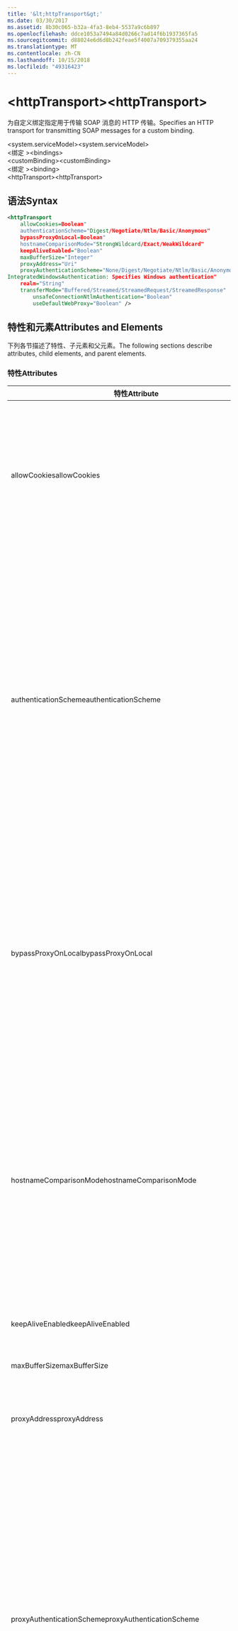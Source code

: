 ```yaml
---
title: '&lt;httpTransport&gt;'
ms.date: 03/30/2017
ms.assetid: 8b30c065-b32a-4fa3-8eb4-5537a9c6b897
ms.openlocfilehash: ddce1053a7494a84d0266c7ad14f6b1937365fa5
ms.sourcegitcommit: d88024e6d6d8b242feae5f4007a709379355aa24
ms.translationtype: MT
ms.contentlocale: zh-CN
ms.lasthandoff: 10/15/2018
ms.locfileid: "49316423"
---
```

# <a name="lthttptransportgt"></a><span data-ttu-id="82214-102">&lt;httpTransport&gt;</span><span class="sxs-lookup"><span data-stu-id="82214-102">&lt;httpTransport&gt;</span></span>
<span data-ttu-id="82214-103">为自定义绑定指定用于传输 SOAP 消息的 HTTP 传输。</span><span class="sxs-lookup"><span data-stu-id="82214-103">Specifies an HTTP transport for transmitting SOAP messages for a custom binding.</span></span>  
  
 <span data-ttu-id="82214-104">\<system.serviceModel></span><span class="sxs-lookup"><span data-stu-id="82214-104">\<system.serviceModel></span></span>  
<span data-ttu-id="82214-105">\<绑定 ></span><span class="sxs-lookup"><span data-stu-id="82214-105">\<bindings></span></span>  
<span data-ttu-id="82214-106">\<customBinding></span><span class="sxs-lookup"><span data-stu-id="82214-106">\<customBinding></span></span>  
<span data-ttu-id="82214-107">\<绑定 ></span><span class="sxs-lookup"><span data-stu-id="82214-107">\<binding></span></span>  
<span data-ttu-id="82214-108">\<httpTransport></span><span class="sxs-lookup"><span data-stu-id="82214-108">\<httpTransport></span></span>  
  
## <a name="syntax"></a><span data-ttu-id="82214-109">语法</span><span class="sxs-lookup"><span data-stu-id="82214-109">Syntax</span></span>  
  
```xml  
<httpTransport  
    allowCookies=Boolean"  
    authenticationScheme="Digest/Negotiate/Ntlm/Basic/Anonymous"  
    bypassProxyOnLocal=Boolean"  
    hostnameComparisonMode="StrongWildcard/Exact/WeakWildcard"  
    keepAliveEnabled="Boolean"  
    maxBufferSize="Integer"  
    proxyAddress="Uri"  
    proxyAuthenticationScheme="None/Digest/Negotiate/Ntlm/Basic/Anonymous"  
IntegratedWindowsAuthentication: Specifies Windows authentication"  
    realm="String"  
    transferMode="Buffered/Streamed/StreamedRequest/StreamedResponse"  
        unsafeConnectionNtlmAuthentication="Boolean"  
        useDefaultWebProxy="Boolean" />  
```  
  
## <a name="attributes-and-elements"></a><span data-ttu-id="82214-110">特性和元素</span><span class="sxs-lookup"><span data-stu-id="82214-110">Attributes and Elements</span></span>  
 <span data-ttu-id="82214-111">下列各节描述了特性、子元素和父元素。</span><span class="sxs-lookup"><span data-stu-id="82214-111">The following sections describe attributes, child elements, and parent elements.</span></span>  
  
### <a name="attributes"></a><span data-ttu-id="82214-112">特性</span><span class="sxs-lookup"><span data-stu-id="82214-112">Attributes</span></span>  
  
|<span data-ttu-id="82214-113">特性</span><span class="sxs-lookup"><span data-stu-id="82214-113">Attribute</span></span>|<span data-ttu-id="82214-114">描述</span><span class="sxs-lookup"><span data-stu-id="82214-114">Description</span></span>|  
|---------------|-----------------|  
|<span data-ttu-id="82214-115">allowCookies</span><span class="sxs-lookup"><span data-stu-id="82214-115">allowCookies</span></span>|<span data-ttu-id="82214-116">一个布尔值，指定客户端是否接受 Cookie 并在今后的请求中传播这些 Cookie。</span><span class="sxs-lookup"><span data-stu-id="82214-116">A Boolean value that specifies whether the client accepts cookies and propagates them on future requests.</span></span> <span data-ttu-id="82214-117">默认值为 `false`。</span><span class="sxs-lookup"><span data-stu-id="82214-117">The default is `false`.</span></span><br /><br /> <span data-ttu-id="82214-118">在与使用 Cookie 的 ASMX Web 服务进行交互时，可以使用此属性。</span><span class="sxs-lookup"><span data-stu-id="82214-118">You can use this attribute when you interact with ASMX Web services that use cookies.</span></span> <span data-ttu-id="82214-119">通过这种方式，可以确保从服务器返回的 Cookie 自动复制到客户端今后对该服务的所有请求。</span><span class="sxs-lookup"><span data-stu-id="82214-119">In this way, you can be sure that the cookies returned from the server are automatically copied to all future client requests for that service.</span></span>|  
|<span data-ttu-id="82214-120">authenticationScheme</span><span class="sxs-lookup"><span data-stu-id="82214-120">authenticationScheme</span></span>|<span data-ttu-id="82214-121">指定用来验证 HTTP 侦听器正在处理的客户端请求的协议。</span><span class="sxs-lookup"><span data-stu-id="82214-121">Specifies the protocol used to authenticate client requests being processed by an HTTP listener.</span></span> <span data-ttu-id="82214-122">包括以下有效值：</span><span class="sxs-lookup"><span data-stu-id="82214-122">Valid values include the following:</span></span><br /><br /> <span data-ttu-id="82214-123">-Digest： 指定摘要式身份验证。</span><span class="sxs-lookup"><span data-stu-id="82214-123">-   Digest: Specifies digest authentication.</span></span><br /><span data-ttu-id="82214-124">-Negotiate： 协商使用客户端，以确定身份验证方案。</span><span class="sxs-lookup"><span data-stu-id="82214-124">-   Negotiate: Negotiates with the client to determine the authentication scheme.</span></span> <span data-ttu-id="82214-125">如果客户端和服务器均支持 Kerberos，则使用 Kerberos；否则使用 NTLM。</span><span class="sxs-lookup"><span data-stu-id="82214-125">If both client and server support Kerberos, it is used; otherwise, NTLM is used.</span></span><br /><span data-ttu-id="82214-126">-Ntlm： 指定 NTLM 身份验证。</span><span class="sxs-lookup"><span data-stu-id="82214-126">-   Ntlm: Specifies NTLM authentication.</span></span><br /><span data-ttu-id="82214-127">-基本： 指定基本身份验证。</span><span class="sxs-lookup"><span data-stu-id="82214-127">-   Basic: Specifies basic authentication.</span></span><br /><span data-ttu-id="82214-128">-Anonymous： 指定匿名身份验证。</span><span class="sxs-lookup"><span data-stu-id="82214-128">-   Anonymous: Specifies anonymous authentication.</span></span><br /><br /> <span data-ttu-id="82214-129">默认值为 Anonymous。</span><span class="sxs-lookup"><span data-stu-id="82214-129">The default is Anonymous.</span></span> <span data-ttu-id="82214-130">此属性的类型为 <xref:System.Net.AuthenticationSchemes>。</span><span class="sxs-lookup"><span data-stu-id="82214-130">This attribute is of type <xref:System.Net.AuthenticationSchemes>.</span></span> <span data-ttu-id="82214-131">此属性只能设置一次。</span><span class="sxs-lookup"><span data-stu-id="82214-131">This attribute can only be set once.</span></span>|  
|<span data-ttu-id="82214-132">bypassProxyOnLocal</span><span class="sxs-lookup"><span data-stu-id="82214-132">bypassProxyOnLocal</span></span>|<span data-ttu-id="82214-133">一个布尔值，指示是否对本地地址不使用代理服务器。</span><span class="sxs-lookup"><span data-stu-id="82214-133">A Boolean value that indicates whether to bypass the proxy server for local addresses.</span></span> <span data-ttu-id="82214-134">默认值为 `false`。</span><span class="sxs-lookup"><span data-stu-id="82214-134">The default is `false`.</span></span><br /><br /> <span data-ttu-id="82214-135">本地地址是指位于本地 LAN 或 Intranet 上的地址。</span><span class="sxs-lookup"><span data-stu-id="82214-135">A local address is one that is on the local LAN or intranet.</span></span><br /><br /> <span data-ttu-id="82214-136">Windows Communication Foundation (WCF) 总是忽略代理，如果服务地址以开始 `http://localhost` 。</span><span class="sxs-lookup"><span data-stu-id="82214-136">Windows Communication Foundation (WCF) always ignores the proxy if the service address begins with `http://localhost`.</span></span><br /><br /> <span data-ttu-id="82214-137">如果希望客户端在与同一台计算机上的服务通话时使用代理，则应使用主机名称而非 localhost。</span><span class="sxs-lookup"><span data-stu-id="82214-137">You should use the host name rather than localhost if you want clients to go through a proxy when talking to services on the same machine.</span></span>|  
|<span data-ttu-id="82214-138">hostnameComparisonMode</span><span class="sxs-lookup"><span data-stu-id="82214-138">hostnameComparisonMode</span></span>|<span data-ttu-id="82214-139">指定用于分析 URI 的 HTTP 主机名比较模式。</span><span class="sxs-lookup"><span data-stu-id="82214-139">Specifies the HTTP hostname comparison mode used to parse URIs.</span></span> <span data-ttu-id="82214-140">有效值为</span><span class="sxs-lookup"><span data-stu-id="82214-140">Valid values are,</span></span><br /><br /> <span data-ttu-id="82214-141">-StrongWildcard: （"+"） 与指定的方案、 端口和相对 URI 的上下文中的所有可能的主机名相匹配。</span><span class="sxs-lookup"><span data-stu-id="82214-141">-   StrongWildcard: ("+") matches all possible hostnames in the context of the specified scheme, port and relative URI.</span></span><br /><span data-ttu-id="82214-142">-精确： 无通配符</span><span class="sxs-lookup"><span data-stu-id="82214-142">-   Exact: no wildcards</span></span><br /><span data-ttu-id="82214-143">-WeakWildcard: ("\*") 匹配的指定的方案、 端口和相对 UIR 尚未显式匹配或通过强通配符机制的上下文中的所有可能主机名。</span><span class="sxs-lookup"><span data-stu-id="82214-143">-   WeakWildcard: ("\*") matches all possible hostname in the context of the specified scheme, port and relative UIR that have not been matched explicitly or through the strong wildcard mechanism.</span></span><br /><br /> <span data-ttu-id="82214-144">默认值为 StrongWildcard。</span><span class="sxs-lookup"><span data-stu-id="82214-144">The default is StrongWildcard.</span></span> <span data-ttu-id="82214-145">此属性的类型为 `System.ServiceModel.HostnameComparisonMode`。</span><span class="sxs-lookup"><span data-stu-id="82214-145">This attribute is of type `System.ServiceModel.HostnameComparisonMode`.</span></span>|  
|<span data-ttu-id="82214-146">keepAliveEnabled</span><span class="sxs-lookup"><span data-stu-id="82214-146">keepAliveEnabled</span></span>|<span data-ttu-id="82214-147">一个布尔值，指定是否与 Internet 资源建立持久性连接。</span><span class="sxs-lookup"><span data-stu-id="82214-147">A Boolean value that specifies whether to make a persistent connection to the internet resource.</span></span>|  
|<span data-ttu-id="82214-148">maxBufferSize</span><span class="sxs-lookup"><span data-stu-id="82214-148">maxBufferSize</span></span>|<span data-ttu-id="82214-149">一个正整数，指定缓冲区的最大大小。</span><span class="sxs-lookup"><span data-stu-id="82214-149">A positive integer that specifies the maximum size of the buffer.</span></span> <span data-ttu-id="82214-150">默认值为 524288。</span><span class="sxs-lookup"><span data-stu-id="82214-150">The default is 524288</span></span>|  
|<span data-ttu-id="82214-151">proxyAddress</span><span class="sxs-lookup"><span data-stu-id="82214-151">proxyAddress</span></span>|<span data-ttu-id="82214-152">一个指定 HTTP 代理的地址的 URI。</span><span class="sxs-lookup"><span data-stu-id="82214-152">A URI that specifies the address of the HTTP proxy.</span></span> <span data-ttu-id="82214-153">如果 `useSystemWebProxy` 为 `true`，则此设置必须为 `null`。</span><span class="sxs-lookup"><span data-stu-id="82214-153">If `useSystemWebProxy` is `true`, this setting must be `null`.</span></span> <span data-ttu-id="82214-154">默认值为 `null`。</span><span class="sxs-lookup"><span data-stu-id="82214-154">The default is `null`.</span></span>|  
|<span data-ttu-id="82214-155">proxyAuthenticationScheme</span><span class="sxs-lookup"><span data-stu-id="82214-155">proxyAuthenticationScheme</span></span>|<span data-ttu-id="82214-156">指定用于验证 HTTP 代理正在处理的客户端请求的协议。</span><span class="sxs-lookup"><span data-stu-id="82214-156">Specifies the protocol used for authenticating client requests being processed by an HTTP proxy.</span></span> <span data-ttu-id="82214-157">包括以下有效值：</span><span class="sxs-lookup"><span data-stu-id="82214-157">Valid values include the following:</span></span><br /><br /> <span data-ttu-id="82214-158">-None： 不执行身份验证。</span><span class="sxs-lookup"><span data-stu-id="82214-158">-   None: No authentication is performed.</span></span><br /><span data-ttu-id="82214-159">-Digest： 指定摘要式身份验证。</span><span class="sxs-lookup"><span data-stu-id="82214-159">-   Digest: Specifies digest authentication.</span></span><br /><span data-ttu-id="82214-160">-Negotiate： 协商使用客户端，以确定身份验证方案。</span><span class="sxs-lookup"><span data-stu-id="82214-160">-   Negotiate: Negotiates with the client to determine the authentication scheme.</span></span> <span data-ttu-id="82214-161">如果客户端和服务器均支持 Kerberos，则使用 Kerberos；否则使用 NTLM。</span><span class="sxs-lookup"><span data-stu-id="82214-161">If both client and server support Kerberos, it is used; otherwise, NTLM is used.</span></span><br /><span data-ttu-id="82214-162">-Ntlm： 指定 NTLM 身份验证。</span><span class="sxs-lookup"><span data-stu-id="82214-162">-   Ntlm: Specifies NTLM authentication.</span></span><br /><span data-ttu-id="82214-163">-基本： 指定基本身份验证。</span><span class="sxs-lookup"><span data-stu-id="82214-163">-   Basic: Specifies basic authentication.</span></span><br /><span data-ttu-id="82214-164">-Anonymous： 指定匿名身份验证。</span><span class="sxs-lookup"><span data-stu-id="82214-164">-   Anonymous: Specifies anonymous authentication.</span></span><br /><span data-ttu-id="82214-165">-IntegratedWindowsAuthentication： 指定 Windows 身份验证。</span><span class="sxs-lookup"><span data-stu-id="82214-165">-   IntegratedWindowsAuthentication: Specifies Windows authentication.</span></span><br /><br /> <span data-ttu-id="82214-166">默认值为 Anonymous。</span><span class="sxs-lookup"><span data-stu-id="82214-166">The default is Anonymous.</span></span> <span data-ttu-id="82214-167">此属性的类型为 <xref:System.Net.AuthenticationSchemes>。</span><span class="sxs-lookup"><span data-stu-id="82214-167">This attribute is of type <xref:System.Net.AuthenticationSchemes>.</span></span>|  
|<span data-ttu-id="82214-168">realm</span><span class="sxs-lookup"><span data-stu-id="82214-168">realm</span></span>|<span data-ttu-id="82214-169">一个指定要在代理/服务器上使用的领域的字符串。</span><span class="sxs-lookup"><span data-stu-id="82214-169">A string that specifies the realm to use on the proxy/server.</span></span> <span data-ttu-id="82214-170">默认值为一个空字符串。</span><span class="sxs-lookup"><span data-stu-id="82214-170">The default is an empty string.</span></span><br /><br /> <span data-ttu-id="82214-171">服务器使用领域将受保护的资源分区。</span><span class="sxs-lookup"><span data-stu-id="82214-171">Servers use realms to partition protected resources.</span></span> <span data-ttu-id="82214-172">每个分区都可以有自己的身份验证方案和/或授权数据库。</span><span class="sxs-lookup"><span data-stu-id="82214-172">Each partition can have its own authentication scheme and/or authorization database.</span></span> <span data-ttu-id="82214-173">领域仅用于基本和摘要式身份验证。</span><span class="sxs-lookup"><span data-stu-id="82214-173">Realms are used only for basic and digest authentication.</span></span> <span data-ttu-id="82214-174">在客户端成功进行身份验证之后，该身份验证对给定领域内的所有资源都有效。</span><span class="sxs-lookup"><span data-stu-id="82214-174">After a client successfully authenticates, the authentication is valid for all resources in a given realm.</span></span> <span data-ttu-id="82214-175">有关领域的详细说明，请参阅在 RFC 2617 [IETF 网站](https://www.ietf.org)。</span><span class="sxs-lookup"><span data-stu-id="82214-175">For a detailed description of realms, see RFC 2617 at the [IETF website](https://www.ietf.org).</span></span>|  
|<span data-ttu-id="82214-176">transferMode</span><span class="sxs-lookup"><span data-stu-id="82214-176">transferMode</span></span>|<span data-ttu-id="82214-177">指定对消息进行缓冲处理还是流式处理，或者指定消息是请求还是响应。</span><span class="sxs-lookup"><span data-stu-id="82214-177">Specifies whether messages are buffered or streamed or a request or response.</span></span> <span data-ttu-id="82214-178">包括以下有效值：</span><span class="sxs-lookup"><span data-stu-id="82214-178">Valid values include the following:</span></span><br /><br /> <span data-ttu-id="82214-179">： 缓冲请求和响应消息进行缓冲处理。</span><span class="sxs-lookup"><span data-stu-id="82214-179">-   Buffered: The request and response messages are buffered.</span></span><br /><span data-ttu-id="82214-180">-流式传输： 请求和响应消息进行流式处理。</span><span class="sxs-lookup"><span data-stu-id="82214-180">-   Streamed: The request and response messages are streamed.</span></span><br /><span data-ttu-id="82214-181">-StreamedRequest： 请求消息进行流式处理和响应消息进行缓冲处理。</span><span class="sxs-lookup"><span data-stu-id="82214-181">-   StreamedRequest: The request message is streamed and the response message is buffered.</span></span><br /><span data-ttu-id="82214-182">-StreamedResponse： 请求消息进行缓冲处理，响应消息进行流式处理。</span><span class="sxs-lookup"><span data-stu-id="82214-182">-   StreamedResponse: The request message is buffered and the response message is streamed.</span></span><br /><br /> <span data-ttu-id="82214-183">默认值为 Buffered。</span><span class="sxs-lookup"><span data-stu-id="82214-183">The default is Buffered.</span></span> <span data-ttu-id="82214-184">此属性的类型为 <xref:System.ServiceModel.TransferMode>。</span><span class="sxs-lookup"><span data-stu-id="82214-184">This attribute is of type <xref:System.ServiceModel.TransferMode> .</span></span>|  
|<span data-ttu-id="82214-185">unsafeConnectionNtlmAuthentication</span><span class="sxs-lookup"><span data-stu-id="82214-185">unsafeConnectionNtlmAuthentication</span></span>|<span data-ttu-id="82214-186">一个布尔值，指定是否在服务器上启用不安全连接共享。</span><span class="sxs-lookup"><span data-stu-id="82214-186">A Boolean value that specifies whether Unsafe Connection Sharing is enabled on the server.</span></span> <span data-ttu-id="82214-187">默认值为 `false`。</span><span class="sxs-lookup"><span data-stu-id="82214-187">The default is `false`.</span></span> <span data-ttu-id="82214-188">如果启用，将对每个 TCP 连接执行一次 NTLM 身份验证。</span><span class="sxs-lookup"><span data-stu-id="82214-188">If enabled, NTLM authentication is performed once on each TCP connection.</span></span>|  
|<span data-ttu-id="82214-189">useDefaultWebProxy</span><span class="sxs-lookup"><span data-stu-id="82214-189">useDefaultWebProxy</span></span>|<span data-ttu-id="82214-190">一个布尔值，指定是否使用计算机范围的代理设置，而不使用用户特定的设置。</span><span class="sxs-lookup"><span data-stu-id="82214-190">A Boolean value that specifies whether the machine-wide proxy settings are used rather than the user specific settings.</span></span> <span data-ttu-id="82214-191">默认值为 `true`。</span><span class="sxs-lookup"><span data-stu-id="82214-191">The default is `true`.</span></span>|  
  
### <a name="child-elements"></a><span data-ttu-id="82214-192">子元素</span><span class="sxs-lookup"><span data-stu-id="82214-192">Child Elements</span></span>  
 <span data-ttu-id="82214-193">无</span><span class="sxs-lookup"><span data-stu-id="82214-193">None</span></span>  
  
### <a name="parent-elements"></a><span data-ttu-id="82214-194">父元素</span><span class="sxs-lookup"><span data-stu-id="82214-194">Parent Elements</span></span>  
  
|<span data-ttu-id="82214-195">元素</span><span class="sxs-lookup"><span data-stu-id="82214-195">Element</span></span>|<span data-ttu-id="82214-196">描述</span><span class="sxs-lookup"><span data-stu-id="82214-196">Description</span></span>|  
|-------------|-----------------|  
|[<span data-ttu-id="82214-197">\<绑定 ></span><span class="sxs-lookup"><span data-stu-id="82214-197">\<binding></span></span>](../../../../../docs/framework/misc/binding.md)|<span data-ttu-id="82214-198">定义自定义绑定的所有绑定功能。</span><span class="sxs-lookup"><span data-stu-id="82214-198">Defines all binding capabilities of the custom binding.</span></span>|  
  
## <a name="remarks"></a><span data-ttu-id="82214-199">备注</span><span class="sxs-lookup"><span data-stu-id="82214-199">Remarks</span></span>  
 <span data-ttu-id="82214-200">`httpTransport` 元素是创建实现 HTTP 传输协议的自定义绑定的起始点。</span><span class="sxs-lookup"><span data-stu-id="82214-200">The `httpTransport` element is the starting point for creating a custom binding that implements the HTTP transport protocol.</span></span> <span data-ttu-id="82214-201">HTTP 是用于互操作性用途的主要传输。</span><span class="sxs-lookup"><span data-stu-id="82214-201">HTTP is the primary transport used for interoperability purposes.</span></span> <span data-ttu-id="82214-202">通过 Windows Communication Foundation (WCF) 以确保与其他非 WCF Web 服务堆栈的互操作性支持此传输。</span><span class="sxs-lookup"><span data-stu-id="82214-202">This transport is supported by the Windows Communication Foundation (WCF) to ensure interoperability with other non-WCF Web services stacks.</span></span>  
  
## <a name="see-also"></a><span data-ttu-id="82214-203">请参阅</span><span class="sxs-lookup"><span data-stu-id="82214-203">See Also</span></span>  
 <xref:System.ServiceModel.Configuration.HttpTransportElement>  
 <xref:System.ServiceModel.Channels.HttpTransportBindingElement>  
 <xref:System.ServiceModel.Channels.TransportBindingElement>  
 <xref:System.ServiceModel.Channels.CustomBinding>  
 [<span data-ttu-id="82214-204">传输</span><span class="sxs-lookup"><span data-stu-id="82214-204">Transports</span></span>](../../../../../docs/framework/wcf/feature-details/transports.md)  
 [<span data-ttu-id="82214-205">选择传输</span><span class="sxs-lookup"><span data-stu-id="82214-205">Choosing a Transport</span></span>](../../../../../docs/framework/wcf/feature-details/choosing-a-transport.md)  
 [<span data-ttu-id="82214-206">绑定</span><span class="sxs-lookup"><span data-stu-id="82214-206">Bindings</span></span>](../../../../../docs/framework/wcf/bindings.md)  
 [<span data-ttu-id="82214-207">扩展绑定</span><span class="sxs-lookup"><span data-stu-id="82214-207">Extending Bindings</span></span>](../../../../../docs/framework/wcf/extending/extending-bindings.md)  
 [<span data-ttu-id="82214-208">自定义绑定</span><span class="sxs-lookup"><span data-stu-id="82214-208">Custom Bindings</span></span>](../../../../../docs/framework/wcf/extending/custom-bindings.md)  
 [<span data-ttu-id="82214-209">\<customBinding></span><span class="sxs-lookup"><span data-stu-id="82214-209">\<customBinding></span></span>](../../../../../docs/framework/configure-apps/file-schema/wcf/custombinding.md)
